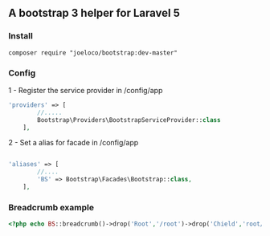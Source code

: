 ## A bootstrap 3 helper for Laravel 5

### Install

```console
composer require "joeloco/bootstrap:dev-master"
```

### Config

1 - Register the service provider in /config/app 

```php
'providers' => [
        //.....
        Bootstrap\Providers\BootstrapServiceProvider::class
    ],
```

2 - Set a alias for facade in /config/app 

```php

'aliases' => [
        //....
        'BS' => Bootstrap\Facades\Bootstrap::class,
    ],
```

### Breadcrumb example

```php
<?php echo BS::breadcrumb()->drop('Root','/root')->drop('Chield','root/chield')->stop('right');?>
```




